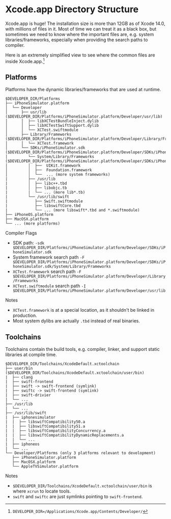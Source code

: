 # Xcode.app Directory Structure

Xcode.app is huge! The installation size is more than 12GB as of Xcode 14.0, with millions of files in it. Most of time we can treat it as a black box, but sometimes we need to know where the important files are, e.g. system libraries/frameworks, especially when providing the search paths to compiler.

Here is an extremely simplified view to see where the common files are inside Xcode.app.[^1]

## Platforms
Platforms have the dynamic libraries/frameworks that are used at runtime.

```
$DEVELOPER_DIR/Platforms
├── iPhoneSimulator.platform
│  └── Developer
│      ├── usr/lib ($DEVELOPER_DIR/Platforms/iPhoneSimulator.platform/Developer/usr/lib)
│      │  ├── libXCTestBundleInject.dylib
│      │  ├── libXCTestSwiftSupport.dylib
│      │  └── XCTest.swiftmodule
│      ├── Library/Frameworks ($DEVELOPER_DIR/Platforms/iPhoneSimulator.platform/Developer/Library/Frameworks)
│      │  └── XCTest.framework
│      └── SDKs/iPhoneSimulator.sdk ($DEVELOPER_DIR/Platforms/iPhoneSimulator.platform/Developer/SDKs/iPhoneSimulator.sdk)
│         └── System/Library/Frameworks ($DEVELOPER_DIR/Platforms/iPhoneSimulator.platform/Developer/SDKs/iPhoneSimulator.sdk/System/Library/Frameworks)
│         │  ├──  UIKit.framework
│         │  ├──  Foundation.framework
│         │  └──  ... (more system frameworks)
|         ├── /usr/lib
|         │  ├── libc++.tbd
|         │  ├── libobjc.tb
|         |  └── ... (more lib*.tb)
|         └── /usr/lib/swift
|            ├── Swift.swiftmodule
|            ├── libswiftCore.tbd
|            └── ... (more libswift*.tbd and *.swiftmodule)
├── iPhoneOS.platform
├── MacOSX.platform
└── ... (more platforms)
```

Compiler Flags
* SDK path: `-sdk $DEVELOPER_DIR/Platforms/iPhoneSimulator.platform/Developer/SDKs/iPhoneSimulator.sdk`
* System framework search path `-F $DEVELOPER_DIR/Platforms/iPhoneSimulator.platform/Developer/SDKs/iPhoneSimulator.sdk/System/Library/Frameworks`
* `XCTest.framework` search path `-F $DEVELOPER_DIR/Platforms/iPhoneSimulator.platform/Developer/Library/Frameworks`
* `XCTest.swiftmodule` search path `-I $DEVELOPER_DIR/Platforms/iPhoneSimulator.platform/Developer/usr/lib`

Notes
* `XCTest.framework` is at a special location, as it shouldn't be linked in production.
* Most system dylibs are actually `.tbd` instead of real binaries.

## Toolchains
Toolchains contain the build tools, e.g. compiler, linker, and support static libraries at compile time.

```
$DEVELOPER_DIR/Toolchains/XcodeDefault.xctoolchain
├── user/bin ($DEVELOPER_DIR/Toolchains/XcodeDefault.xctoolchain/user/bin)
|  ├── clang
|  ├── swift-frontend
|  ├── swift -> swift-frontend (symlink)
|  ├── swiftc -> swift-frontend (symlink)
|  ├── swift-drivier
|  └── ...
├── /usr/lib
|  └── ...
├── /usr/lib/swift
|  ├── iphonesimulator
|  |  ├── libswiftCompatibility50.a
|  |  ├── libswiftCompatibility51.a
|  |  ├── libswiftCompatibilityConcurrency.a
|  |  ├── libswiftCompatibilityDynamicReplacements.a
|  |  └── ...
|  ├── iphoneos
|  └── ...
└── Developer/Platforms (only 3 platforms relevant to development)
   ├── iPhoneSimulator.platform
   ├── MacOSX.platform
   └── AppleTVSimulator.platform
```

Notes
* `$DEVELOPER_DIR/Toolchains/XcodeDefault.xctoolchain/user/bin` is where `xcrun` to locate tools.
* `swift` and `swiftc` are just symlinks pointing to `swift-frontend`.

[^1]: `DEVELOPER_DIR=/Applications/Xcode.app/Contents/Developer/`
